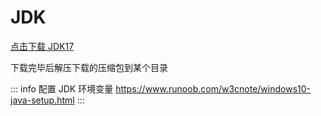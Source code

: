 # JDK

[点击下载 JDK17](https://download.java.net/openjdk/jdk17/ri/openjdk-17+35_windows-x64_bin.zip)

下载完毕后解压下载的压缩包到某个目录

::: info 配置 JDK 环境变量
https://www.runoob.com/w3cnote/windows10-java-setup.html
:::
